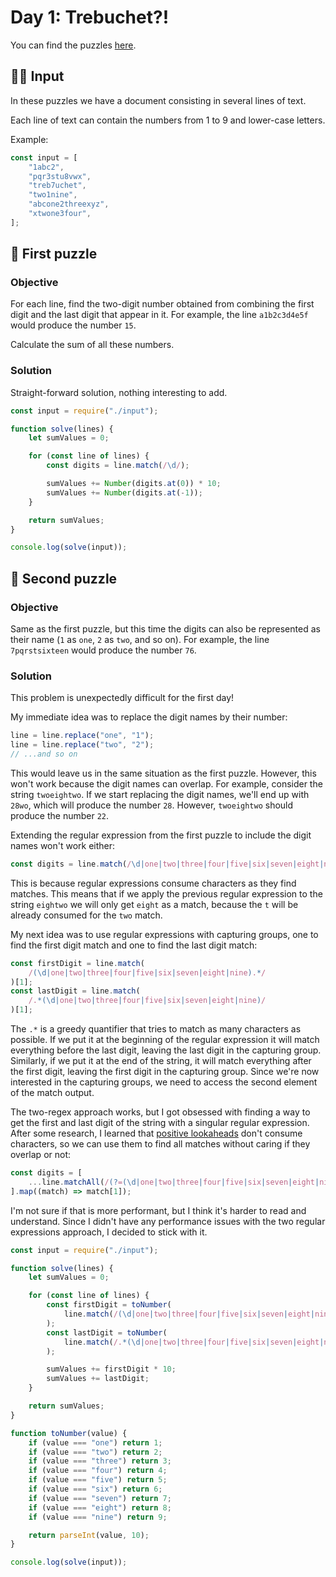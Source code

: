 # Day 1: Trebuchet?!

You can find the puzzles [here](https://adventofcode.com/2023/day/1).

## ✍🏼 Input

In these puzzles we have a document consisting in several lines of text.

Each line of text can contain the numbers from 1 to 9 and lower-case letters.

Example:

```js
const input = [
    "1abc2",
    "pqr3stu8vwx",
    "treb7uchet",
    "two1nine",
    "abcone2threexyz",
    "xtwone3four",
];
```

## 🧩 First puzzle

### Objective

For each line, find the two-digit number obtained from combining the first digit and the last digit that appear in it. For example, the line `a1b2c3d4e5f` would produce the number `15`.

Calculate the sum of all these numbers.

### Solution

Straight-forward solution, nothing interesting to add.

```js
const input = require("./input");

function solve(lines) {
    let sumValues = 0;

    for (const line of lines) {
        const digits = line.match(/\d/);

        sumValues += Number(digits.at(0)) * 10;
        sumValues += Number(digits.at(-1));
    }

    return sumValues;
}

console.log(solve(input));
```

## 🧩 Second puzzle

### Objective

Same as the first puzzle, but this time the digits can also be represented as their name (`1` as `one`, `2` as `two`, and so on). For example, the line `7pqrstsixteen` would produce the number `76`.

### Solution

This problem is unexpectedly difficult for the first day!

My immediate idea was to replace the digit names by their number:

```js
line = line.replace("one", "1");
line = line.replace("two", "2");
// ...and so on
```

This would leave us in the same situation as the first puzzle. However, this won't work because the digit names can overlap. For example, consider the string `twoeightwo`. If we start replacing the digit names, we'll end up with `28wo`, which will produce the number `28`. However, `twoeightwo` should produce the number `22`.

Extending the regular expression from the first puzzle to include the digit names won't work either:

```js
const digits = line.match(/\d|one|two|three|four|five|six|seven|eight|nine/);
```

This is because regular expressions consume characters as they find matches. This means that if we apply the previous regular expression to the string `eightwo` we will only get `eight` as a match, because the `t` will be already consumed for the `two` match.

My next idea was to use regular expressions with capturing groups, one to find the first digit match and one to find the last digit match:

```js
const firstDigit = line.match(
    /(\d|one|two|three|four|five|six|seven|eight|nine).*/
)[1];
const lastDigit = line.match(
    /.*(\d|one|two|three|four|five|six|seven|eight|nine)/
)[1];
```

The `.*` is a greedy quantifier that tries to match as many characters as possible. If we put it at the beginning of the regular expression it will match everything before the last digit, leaving the last digit in the capturing group. Similarly, if we put it at the end of the string, it will match everything after the first digit, leaving the first digit in the capturing group. Since we're now interested in the capturing groups, we need to access the second element of the match output.

The two-regex approach works, but I got obsessed with finding a way to get the first and last digit of the string with a singular regular expression. After some research, I learned that [positive lookaheads](https://www.regular-expressions.info/lookaround.html) don't consume characters, so we can use them to find all matches without caring if they overlap or not:

```js
const digits = [
    ...line.matchAll(/(?=(\d|one|two|three|four|five|six|seven|eight|nine))/g),
].map((match) => match[1]);
```

I'm not sure if that is more performant, but I think it's harder to read and understand. Since I didn't have any performance issues with the two regular expressions approach, I decided to stick with it.

```js
const input = require("./input");

function solve(lines) {
    let sumValues = 0;

    for (const line of lines) {
        const firstDigit = toNumber(
            line.match(/(\d|one|two|three|four|five|six|seven|eight|nine).*/)[1]
        );
        const lastDigit = toNumber(
            line.match(/.*(\d|one|two|three|four|five|six|seven|eight|nine)/)[1]
        );

        sumValues += firstDigit * 10;
        sumValues += lastDigit;
    }

    return sumValues;
}

function toNumber(value) {
    if (value === "one") return 1;
    if (value === "two") return 2;
    if (value === "three") return 3;
    if (value === "four") return 4;
    if (value === "five") return 5;
    if (value === "six") return 6;
    if (value === "seven") return 7;
    if (value === "eight") return 8;
    if (value === "nine") return 9;

    return parseInt(value, 10);
}

console.log(solve(input));
```
